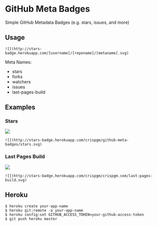 # GitHub Meta Badges

Simple GitHub Metadata Badges (e.g. stars, issues, and more)

## Usage

```
![](http://stars-badge.herokuapp.com/[username]/[reponame]/[metaname].svg)
```

Meta Names:

* stars
* forks
* watchers
* issues
* last-pages-build

## Examples

### Stars

![](http://stars-badge.herokuapp.com/crispgm/github-meta-badges/stars.svg)
```
![](http://stars-badge.herokuapp.com/crispgm/github-meta-badges/stars.svg)
```

### Last Pages Build

![](http://stars-badge.herokuapp.com/crispgm/crispgm.com/last-pages-build.svg)
```
![](http://stars-badge.herokuapp.com/crispgm/crispgm.com/last-pages-build.svg)
```

## Heroku

```
$ heroku create your-app-name
$ heroku git:remote -a your-app-name
$ heroku config:set GITHUB_ACCESS_TOKEN=your-github-access-token
$ git push heroku master
```
